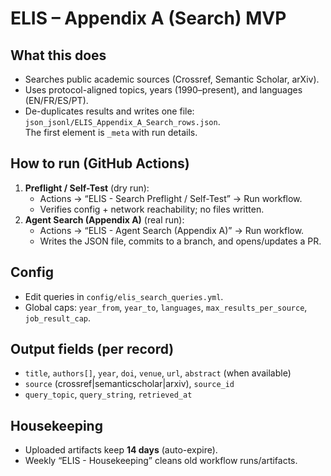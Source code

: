 # ELIS – Appendix A (Search) MVP

## What this does
- Searches public academic sources (Crossref, Semantic Scholar, arXiv).
- Uses protocol-aligned topics, years (1990–present), and languages (EN/FR/ES/PT).
- De-duplicates results and writes one file:
  `json_jsonl/ELIS_Appendix_A_Search_rows.json`.  
  The first element is `_meta` with run details.

## How to run (GitHub Actions)
1. **Preflight / Self-Test** (dry run):
   - Actions → “ELIS - Search Preflight / Self-Test” → Run workflow.
   - Verifies config + network reachability; no files written.
2. **Agent Search (Appendix A)** (real run):
   - Actions → “ELIS - Agent Search (Appendix A)” → Run workflow.
   - Writes the JSON file, commits to a branch, and opens/updates a PR.

## Config
- Edit queries in `config/elis_search_queries.yml`.
- Global caps: `year_from`, `year_to`, `languages`, `max_results_per_source`, `job_result_cap`.

## Output fields (per record)
- `title`, `authors[]`, `year`, `doi`, `venue`, `url`, `abstract` (when available)
- `source` (crossref|semanticscholar|arxiv), `source_id`
- `query_topic`, `query_string`, `retrieved_at`

## Housekeeping
- Uploaded artifacts keep **14 days** (auto-expire).
- Weekly “ELIS - Housekeeping” cleans old workflow runs/artifacts.

